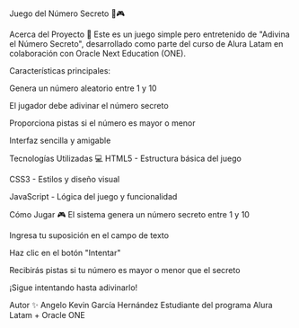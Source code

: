 Juego del Número Secreto 🔢🎮

Acerca del Proyecto 📝
Este es un juego simple pero entretenido de "Adivina el Número Secreto", desarrollado como parte del curso de Alura Latam en colaboración con Oracle Next Education (ONE).

Características principales:

Genera un número aleatorio entre 1 y 10

El jugador debe adivinar el número secreto

Proporciona pistas si el número es mayor o menor

Interfaz sencilla y amigable

Tecnologías Utilizadas 💻
HTML5 - Estructura básica del juego

CSS3 - Estilos y diseño visual

JavaScript - Lógica del juego y funcionalidad

Cómo Jugar 🎮
El sistema genera un número secreto entre 1 y 10

Ingresa tu suposición en el campo de texto

Haz clic en el botón "Intentar"

Recibirás pistas si tu número es mayor o menor que el secreto

¡Sigue intentando hasta adivinarlo!

Autor ✨
Angelo Kevin García Hernández
Estudiante del programa Alura Latam + Oracle ONE
